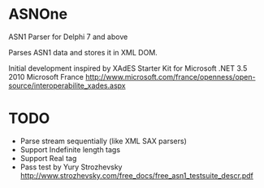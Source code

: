 # ASNOne
ASN1 Parser for Delphi 7 and above

Parses ASN1 data and stores it in XML DOM.

Initial development inspired by XAdES Starter Kit for Microsoft .NET 3.5 2010 Microsoft France
http://www.microsoft.com/france/openness/open-source/interoperabilite_xades.aspx


# TODO
  * Parse stream sequentially (like XML SAX parsers)
  * Support Indefinite length tags
  * Support Real tag
  * Pass test by Yury Strozhevsky http://www.strozhevsky.com/free_docs/free_asn1_testsuite_descr.pdf

